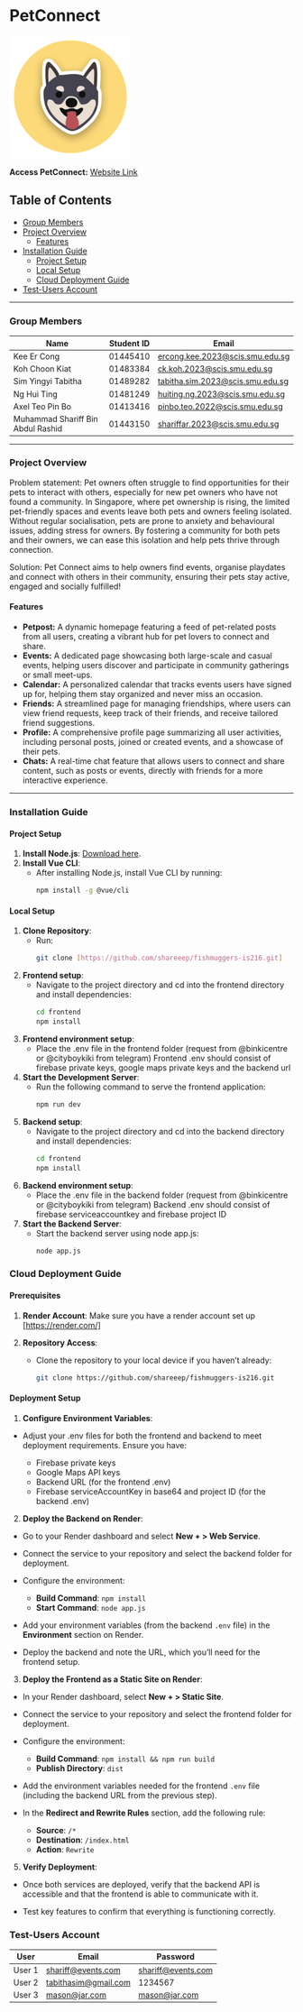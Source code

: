 
# PetConnect

![Project Logo](/frontend//src/assets/images/logo.png)

**Access PetConnect:** [Website Link](https://petconnect-is216.onrender.com/) 


## Table of Contents
- [Group Members](#group-members)
- [Project Overview](#project-overview)
  - [Features](#features)
- [Installation Guide](#installation-guide)
  - [Project Setup](#project-setup)
  - [Local Setup](#local-setup)
  - [Cloud Deployment Guide](#cloud-deployment-guide)
- [Test-Users Account](#test-users-account)

---

### Group Members
| Name                  | Student ID | Email                               |
|-----------------------|------------|-------------------------------------|
| Kee Er Cong     | 01445410   | ercong.kee.2023@scis.smu.edu.sg     |
| Koh Choon Kiat   | 01483384   | ck.koh.2023@scis.smu.edu.sg    |
| Sim Yingyi Tabitha   | 01489282   | tabitha.sim.2023@scis.smu.edu.sg    |
| Ng Hui Ting   | 01481249   | huiting.ng.2023@scis.smu.edu.sg    |
| Axel Teo Pin Bo   | 01413416   | pinbo.teo.2022@scis.smu.edu.sg    |
| Muhammad Shariff Bin Abdul Rashid   | 01443150   | shariffar.2023@scis.smu.edu.sg    |



---

### Project Overview
Problem statement: Pet owners often struggle to find opportunities for their pets to interact with others, especially for new pet owners who have not found a community. In Singapore, where pet ownership is rising, the limited pet-friendly spaces and events leave both pets and owners feeling isolated. Without regular socialisation, pets are prone to anxiety and behavioural issues, adding stress for owners. By fostering a community for both pets and their owners, we can ease this isolation and help pets thrive through connection.

Solution: Pet Connect aims to help owners find events, organise playdates and connect with others in their community, ensuring their pets stay active, engaged and socially fulfilled!

#### Features
- **Petpost:** A dynamic homepage featuring a feed of pet-related posts from all users, creating a vibrant hub for pet lovers to connect and share.
- **Events:** A dedicated page showcasing both large-scale and casual events, helping users discover and participate in community gatherings or small meet-ups.
- **Calendar:** A personalized calendar that tracks events users have signed up for, helping them stay organized and never miss an occasion.
- **Friends:** A streamlined page for managing friendships, where users can view friend requests, keep track of their friends, and receive tailored friend suggestions.
- **Profile:** A comprehensive profile page summarizing all user activities, including personal posts, joined or created events, and a showcase of their pets.
- **Chats:** A real-time chat feature that allows users to connect and share content, such as posts or events, directly with friends for a more interactive experience.

---

### Installation Guide

#### Project Setup
1. **Install Node.js**: [Download here](http://node.js.org/en).
2. **Install Vue CLI**:
   - After installing Node.js, install Vue CLI by running:
     ```bash
     npm install -g @vue/cli
     ```

#### Local Setup
1. **Clone Repository**:
    - Run:
        ```bash
        git clone [https://github.com/shareeep/fishmuggers-is216.git]
        ```
2. **Frontend setup**:
   - Navigate to the project directory and cd into the frontend directory and install dependencies:
        ```bash
        cd frontend
        npm install
        ```
3. **Frontend environment setup**:
   - Place the .env file in the frontend folder (request from @binkicentre or @cityboykiki from telegram)
   Frontend .env should consist of firebase private keys, google maps private keys and the backend url
4. **Start the Development Server**:
   - Run the following command to serve the frontend application:
        ```bash
        npm run dev
        ```
5. **Backend setup**:
   - Navigate to the project directory and cd into the backend directory and install dependencies:
        ```bash
        cd frontend
        npm install
        ```
6. **Backend environment setup**:
   - Place the .env file in the backend folder (request from @binkicentre or @cityboykiki from telegram)
   Backend .env should consist of firebase serviceaccountkey and firebase project ID 
7. **Start the Backend Server**:
    - Start the backend server using node app.js:
        ```bash
        node app.js
        ```



### Cloud Deployment Guide

#### Prerequisites
1. **Render Account**: Make sure you have a render account set up [https://render.com/]

2. **Repository Access**:
   - Clone the repository to your local device if you haven’t already:
     ```bash
     git clone https://github.com/shareeep/fishmuggers-is216.git
     ```

#### Deployment Setup
1. **Configure Environment Variables**:
  - Adjust your .env files for both the frontend and backend to meet deployment requirements. Ensure you have:
	
	- Firebase private keys
	- Google Maps API keys
	- Backend URL (for the frontend .env)
	- Firebase serviceAccountKey in base64 and project ID (for the backend .env)

2. **Deploy the Backend on Render**:
  - Go to your Render dashboard and select **New + > Web Service**.
  - Connect the service to your repository and select the backend folder for deployment.
  - Configure the environment:
    -   **Build Command**: `npm install`
    -   **Start Command**: `node app.js`
- Add your environment variables (from the backend `.env` file) in the **Environment** section on Render.

- Deploy the backend and note the URL, which you’ll need for the frontend setup.

3. **Deploy the Frontend as a Static Site on Render**:
  - In your Render dashboard, select **New + > Static Site**.

-   Connect the service to your repository and select the frontend folder for deployment.

-   Configure the environment:
    -   **Build Command**: `npm install && npm run build`
    -   **Publish Directory**: `dist`

-   Add the environment variables needed for the frontend `.env` file (including the backend URL from the previous step).

-   In the **Redirect and Rewrite Rules** section, add the following rule:
    -   **Source**: `/*`
    -   **Destination**: `/index.html`
    -   **Action**: `Rewrite`

5. **Verify Deployment**:
-   Once both services are deployed, verify that the backend API is accessible and that the frontend is able to communicate with it.

-   Test key features to confirm that everything is functioning correctly.


### Test-Users Account
| User  | Email            | Password    |
|-------|---------------------|-------------|
| User 1| shariff@events.com     | shariff@events.com    |
| User 2| tabithasim@gmail.com      | 1234567    |
| User 3| mason@jar.com      | mason@jar.com    |
